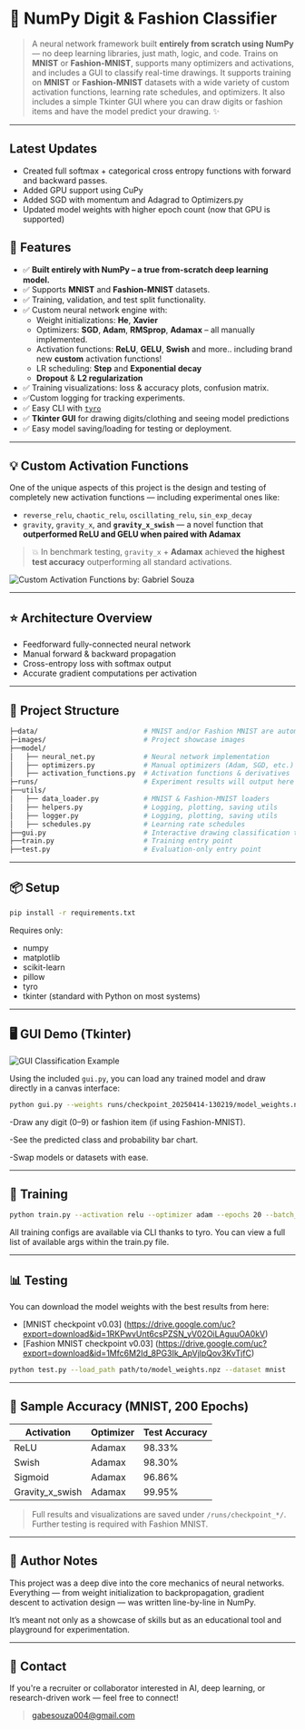 # 🧠 NumPy Digit & Fashion Classifier

> A neural network framework built **entirely from scratch using NumPy** — no deep learning libraries, just math, logic, and code.
> Trains on **MNIST** or **Fashion-MNIST**, supports many optimizers and activations, and includes a GUI to classify real-time drawings.
> It supports training on **MNIST** or **Fashion-MNIST** datasets with a wide variety of custom activation functions, learning rate schedules, and optimizers. It also includes a simple Tkinter GUI where you can draw digits or fashion items and have the model predict your drawing. ✨

---

## Latest Updates

- Created full softmax + categorical cross entropy functions with forward and backward passes.
- Added GPU support using CuPy
- Added SGD with momentum and Adagrad to Optimizers.py
- Updated model weights with higher epoch count (now that GPU is supported)

## 🚀 Features

- ✅ **Built entirely with NumPy – a true from-scratch deep learning model.**
- ✅ Supports **MNIST** and **Fashion-MNIST** datasets.
- ✅ Training, validation, and test split functionality.
- ✅ Custom neural network engine with:
  - Weight initializations: **He**, **Xavier**
  - Optimizers: **SGD**, **Adam**, **RMSprop**, **Adamax** – all manually implemented.
  - Activation functions: **ReLU**, **GELU**, **Swish** and more.. including brand new **custom** activation functions!
  - LR scheduling: **Step** and **Exponential decay**
  - **Dropout** & **L2 regularization**
- ✅ Training visualizations: loss & accuracy plots, confusion matrix.
- ✅Custom logging for tracking experiments.
- ✅ Easy CLI with [`tyro`](https://github.com/brentyi/tyro)
- ✅ **Tkinter GUI** for drawing digits/clothing and seeing model predictions
- ✅ Easy model saving/loading for testing or deployment.

---

## 💡 Custom Activation Functions

One of the unique aspects of this project is the design and testing of completely new activation functions — including experimental ones like:

- `reverse_relu`, `chaotic_relu`, `oscillating_relu`, `sin_exp_decay`
- `gravity`, `gravity_x`, and **`gravity_x_swish`** — a novel function that **outperformed ReLU and GELU when paired with Adamax**

> 💥 In benchmark testing, `gravity_x` + **Adamax** achieved **the highest test accuracy** outperforming all standard activations.

![Custom Activation Functions by: Gabriel Souza](https://i.imgur.com/SG3X9z4.png)

---

## ⭐ Architecture Overview

- Feedforward fully-connected neural network
- Manual forward & backward propagation
- Cross-entropy loss with softmax output
- Accurate gradient computations per activation

---

## 📁 Project Structure

```bash
├─data/                          # MNIST and/or Fashion MNIST are automatically saved here
├─images/                        # Project showcase images
├──model/
│   ├── neural_net.py            # Neural network implementation
│   ├── optimizers.py            # Manual optimizers (Adam, SGD, etc.)
│   ├── activation_functions.py  # Activation functions & derivatives
├─runs/                          # Experiment results will output here by default
├──utils/
│   ├── data_loader.py           # MNIST & Fashion-MNIST loaders
│   ├── helpers.py               # Logging, plotting, saving utils
│   ├── logger.py                # Logging, plotting, saving utils
│   ├── schedules.py             # Learning rate schedules
├──gui.py                        # Interactive drawing classification tool
├──train.py                      # Training entry point
├──test.py                       # Evaluation-only entry point
```

---

## 📦 Setup

```bash
pip install -r requirements.txt
```

Requires only:

- numpy
- matplotlib
- scikit-learn
- pillow
- tyro
- tkinter (standard with Python on most systems)

---

## 🖥️ GUI Demo (Tkinter)

![GUI Classification Example](https://i.imgur.com/fqWbzYo.gif)

Using the included `gui.py`, you can load any trained model and draw directly in a canvas interface:

```bash
python gui.py --weights runs/checkpoint_20250414-130219/model_weights.npz --dataset mnist
```

-Draw any digit (0–9) or fashion item (if using Fashion-MNIST).

-See the predicted class and probability bar chart.

-Swap models or datasets with ease.

---

## 🧪 Training

```bash
python train.py --activation relu --optimizer adam --epochs 20 --batch_size 64 --learning_rate 0.01
```

All training configs are available via CLI thanks to tyro. You can view a full list of available args within the train.py file.

---

## 📊 Testing

You can download the model weights with the best results from here:

- [MNIST checkpoint v0.03] (https://drive.google.com/uc?export=download&id=1RKPwvUnt6csPZSN_yV02OiLAguuOA0kV)
- [Fashion MNIST checkpoint v0.03] (https://drive.google.com/uc?export=download&id=1Mfc6M2Id_8PG3Ik_ApVjlpQov3KvTjfC)

```bash
python test.py --load_path path/to/model_weights.npz --dataset mnist
```

---

## 📏 Sample Accuracy (MNIST, 200 Epochs)

| Activation      | Optimizer | Test Accuracy |
| --------------- | --------- | ------------- |
| ReLU            | Adamax    | 98.33%        |
| Swish           | Adamax    | 98.30%        |
| Sigmoid         | Adamax    | 96.86%        |
| Gravity_x_swish | Adamax    | 99.95%        |

> Full results and visualizations are saved under `/runs/checkpoint_*/`. Further testing is required with Fashion MNIST.

---

## 🧠 Author Notes

This project was a deep dive into the core mechanics of neural networks. Everything — from weight initialization to backpropagation, gradient descent to activation design — was written line-by-line in NumPy.

It’s meant not only as a showcase of skills but as an educational tool and playground for experimentation.

---

## 📣 Contact

If you're a recruiter or collaborator interested in AI, deep learning, or research-driven work — feel free to connect!

> gabesouza004@gmail.com
